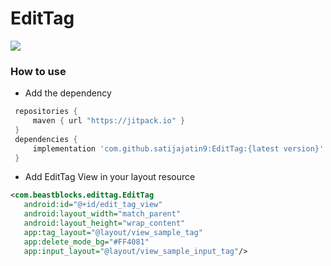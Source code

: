 # EditTag
[![](https://jitpack.io/v/qiugang/EditTag.svg)](https://jitpack.io/#qiugang/EditTag)

### How to use

* Add the dependency

```groovy
 repositories {
     maven { url "https://jitpack.io" }
 }
 dependencies {
     implementation 'com.github.satijajatin9:EditTag:{latest version}'
 }
```
* Add EditTag View in your layout resource

```xml
<com.beastblocks.edittag.EditTag
   android:id="@+id/edit_tag_view"
   android:layout_width="match_parent"
   android:layout_height="wrap_content"
   app:tag_layout="@layout/view_sample_tag"
   app:delete_mode_bg="#FF4081"
   app:input_layout="@layout/view_sample_input_tag"/>
```
